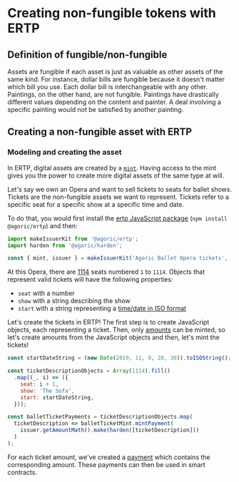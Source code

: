 # Creating non-fungible tokens with ERTP

## Definition of fungible/non-fungible

Assets are fungible if each asset is just as valuable as other assets of the same kind. 
For instance, dollar bills are fungible because it doesn't matter which bill you use. 
Each dollar bill is interchangeable with any other. Paintings, on the other hand, are not fungible. 
Paintings have drastically different values depending on the content and painter. 
A deal involving a specific painting would not be satisfied by another painting.


## Creating a non-fungible asset with ERTP

### Modeling and creating the asset

In ERTP, digital assets are created by a [`mint`](./issuer#mint). Having access to the mint
gives you the power to create more digital assets of the same type at will.

Let's say we own an Opera and want to sell tickets to seats for ballet shows. Tickets are
the non-fungible assets we want to represent. Tickets refer to a specific seat for a specific 
show at a specific time and date.

To do that, you would first install the [ertp JavaScript package](https://www.npmjs.com/package/@agoric/ertp)
(`npm install @agoric/ertp`) and then:

```js
import makeIssuerKit from '@agoric/ertp';
import harden from '@agoric/harden';

const { mint, issuer } = makeIssuerKit('Agoric Ballet Opera tickets', 'set');
```

At this Opera, there are [1114](https://fr.wikipedia.org/wiki/Grand_Th%C3%A9%C3%A2tre_(Bordeaux)#Salle_de_spectacle) seats numbered `1` to `1114`.
Objects that represent valid tickets will have the following properties:
- `seat` with a number
- `show` with a string describing the show
- `start` with a string representing a [time/date in ISO format](https://developer.mozilla.org/en-US/docs/Web/JavaScript/Reference/Global_Objects/Date/toISOString)

Let's create the tickets in ERTP!
The first step is to create JavaScript objects, each representing a ticket.
Then, only [amounts](./amounts) can be minted, so let's create amounts from the JavaScript objects and then, let's mint the tickets!

```js
const startDateString = (new Date(2019, 11, 9, 20, 30)).toISOString();

const ticketDescriptionObjects = Array(1114).fill()
  .map((_, i) => ({
    seat: i + 1,
    show: 'The Sofa',
    start: startDateString,
  }));

const balletTicketPayments = ticketDescriptionObjects.map(
  ticketDescription => balletTicketMint.mintPayment(
    issuer.getAmountMath().make(harden([ticketDescription]))
  )
);
```

For each ticket amount, we've created a [payment](../api/payment.md) which contains the corresponding amount. These payments can then be used in smart contracts.
